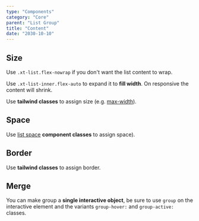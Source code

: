 ```yaml
---
type: "Components"
category: "Core"
parent: "List Group"
title: "Content"
date: "2030-10-10"
---
```


## Size

Use `.xt-list.flex-nowrap` if you don't want the list content to wrap.

Use `.xt-list-inner.flex-auto` to expand it to **fill width**. On responsive the content will shrink.

Use **tailwind classes** to assign size (e.g. [max-width](https://tailwindcss.com/docs/max-width)).

<demo>
  <demovanilla src="vanilla/components/core/list-group/size">
  </demovanilla>
</demo>

<demo>
  <demovanilla src="vanilla/components/core/list-group/size-vertical">
  </demovanilla>
</demo>

## Space

Use [list space](/components/core/list/content#space) **component classes** to assign space).

<demo>
  <demovanilla src="vanilla/components/core/list-group/space">
  </demovanilla>
</demo>

<demo>
  <demovanilla src="vanilla/components/core/list-group/space-vertical">
  </demovanilla>
</demo>

## Border

Use **tailwind classes** to assign border.

<demo>
  <demovanilla src="vanilla/components/core/list-group/border">
  </demovanilla>
</demo>

<demo>
  <demovanilla src="vanilla/components/core/list-group/border-vertical">
  </demovanilla>
</demo>

## Merge

You can make group a **single interactive object**, be sure to use `group` on the interactive element and the variants `group-hover:` and `group-active:` classes.

<demo>
  <demovanilla src="vanilla/components/core/list-group/merge">
  </demovanilla>
</demo>

<demo>
  <demovanilla src="vanilla/components/core/list-group/merge-vertical">
  </demovanilla>
</demo>
